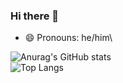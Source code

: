 ### Hi there 👋

- 😄 Pronouns: he/him\

![Anurag's GitHub stats](https://github-readme-stats.vercel.app/api?username=SonNguyen25&count_private=true&show_icons=true&theme=synthwave)\
![Top Langs](https://github-readme-stats.vercel.app/api/top-langs/?username=SonNguyen25)








<!--
**SonNguyen25/SonNguyen25** is a ✨ _special_ ✨ repository because its `README.md` (this file) appears on your GitHub profile.


Here are some ideas to get you started:

- 🔭 I’m currently working on ...
- 🌱 I’m currently learning ...
- 👯 I’m looking to collaborate on ...
- 🤔 I’m looking for help with ...
- 💬 Ask me about ...
- 📫 How to reach me: ...
- 😄 Pronouns: ...
- ⚡ Fun fact: ...
-->
